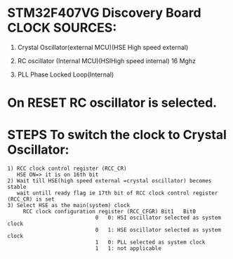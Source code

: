 
# STM32F407VG Discovery Board CLOCK SOURCES:
1) Crystal Oscillator(external MCU)(HSE High speed external)

2) RC oscillator (Internal MCU)(HSIHigh speed internal) 16 Mghz

3) PLL Phase Locked Loop(Internal)


# On RESET RC oscillator is selected.
# STEPS To switch the clock to Crystal Oscillator:
	1) RCC clock control register (RCC_CR)
	   HSE ON=> it is on 16th bit
	2) Wait till HSE(high speed external =crystal oscillator) becomes stable
	   wait untill ready flag ie 17th bit of RCC clock control register (RCC_CR) is set
	3) Select HSE as the main(system) clock
	   	 RCC clock configuration register (RCC_CFGR) Bit1	Bit0
							 	0	0: HSI oscillator selected as system clock
 								0	1: HSE oscillator selected as system clock
								1	0: PLL selected as system clock
								1	1: not applicable	
